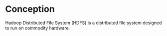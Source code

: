 # Conception
Hadoop Distributed File System (HDFS) is a distributed file system designed to run on commodity hardware.